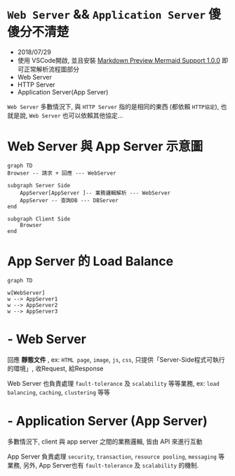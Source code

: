 # `Web Server` && `Application Server` 傻傻分不清楚
- 2018/07/29
- 使用 VSCode開啟, 並且安裝 [Markdown Preview Mermaid Support 1.0.0](https://marketplace.visualstudio.com/items?itemName=bierner.markdown-mermaid) 即可正常解析流程圖部分
- Web Server
- HTTP Server
- Application Server(App Server)

`Web Server` 多數情況下, 與 `HTTP Server` 指的是相同的東西 (都依賴 `HTTP協定`), 也就是說, `Web Server` 也可以依賴其他協定...



# Web Server 與 App Server 示意圖
```mermaid
graph TD
Browser -- 請求 + 回應 --- WebServer

subgraph Server Side
    AppServer[AppServer ]-- 業務邏輯解析 --- WebServer
    AppServer -- 查詢DB --- DBServer
end

subgraph Client Side
    Browser
end
```



# App Server 的 Load Balance
```mermaid
graph TD

w[WebServer]
w --> AppServer1
w --> AppServer2
w --> AppServer3
```



# - Web Server

回應 **靜態文件** , ex: `HTML page`, `image`, `js`, `css`, 只提供「Server-Side程式可執行的環境」, 收Request, 給Response

Web Server 也負責處理 `fault-tolerance` 及 `scalability` 等等業務, ex: `load balancing`, `caching`, `clustering` 等等



# - Application Server (App Server)

多數情況下, client 與 app server 之間的業務邏輯, 皆由 API 來進行互動

App Server 負責處理 `security`, `transaction`, `resource pooling`, `messaging` 等業務, 另外, App Server也有 `fault-tolerance` 及 `scalability` 的機制.